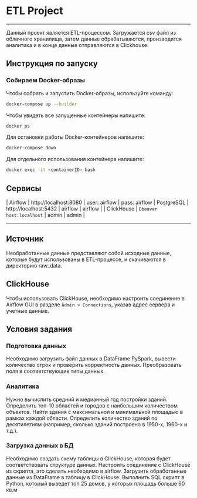 # ETL Project
***
Данный проект является ETL-процессом. Загружается csv файл из облачного хранилища, затем данные обрабатываются, производится аналитика и в конце данные отправляются в Clickhouse. 

## Инструкция по запуску

### Собираем Docker-образы

Чтобы собрать и запустить Docker-образы, используйте команду:

```bash
docker-compose up --builder
```

Чтобы увидеть все запущенные контейнеры напишите:

```bash
docker ps
```

Для остановки работы Docker-контейнеров напишите:

```bash
docker-compose down
```

Для отдельного использования контейнера напишите:

```bash
docker exec -it <containerID> bash
```

## Сервисы

| Airflow | http://localhost:8080 | user: airflow | pass: airflow
| PostgreSQL | http://localhost:5432 | airflow | airflow         |
| ClickHouse | `Dbeaver host:localhost`  |  admin       |   admin       |
***

## Источник

Необработанные данные представляют собой исходные данные, которые будут использованы в ETL-процессе, и скачиваются в директорию raw_data.

## ClickHouse

Чтобы использовать ClickHouse, необходимо настроить соединение в Airflow GUI в разделе `Admin > Connections`, указав адрес сервера и учетные данные.

## Условия задания

### Подготовка данных
Необходимо загрузить файл данных в DataFrame PySpark, вывести количество строк и проверить корректность данных. Преобразовать поля в соответствующие типы данных. 

### Аналитика

Нужно вычислить средний и медианный год постройки зданий. Определить топ-10 областей и городов с наибольшим количеством объектов. Найти здания с максимальной и минимальной площадью в рамках каждой области. Определить количество зданий по десятилетиям (например, сколько зданий построено в 1950-х, 1960-х и т.д.).

### Загрузка данных в БД

Необходимо создать схему таблицы в ClickHouse, которая будет соответствовать структуре данных. Настроить соединение с ClickHouse из скрипта, это сделать необходимо в airflow. Загрузить обработанные данные из DataFrame в таблицу в ClickHouse.  Выполнить SQL скрипт в Python, который выведет топ 25 домов, у которых площадь больше 60 кв.м
